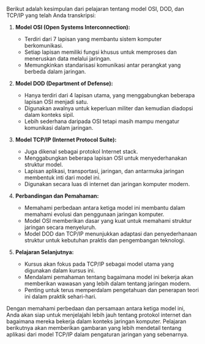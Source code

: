 Berikut adalah kesimpulan dari pelajaran tentang model OSI, DOD, dan TCP/IP yang telah Anda transkripsi:

1. **Model OSI (Open Systems Interconnection):**
   - Terdiri dari 7 lapisan yang membantu sistem komputer berkomunikasi.
   - Setiap lapisan memiliki fungsi khusus untuk memproses dan meneruskan data melalui jaringan.
   - Memungkinkan standarisasi komunikasi antar perangkat yang berbeda dalam jaringan.

2. **Model DOD (Department of Defense):**
   - Hanya terdiri dari 4 lapisan utama, yang menggabungkan beberapa lapisan OSI menjadi satu.
   - Digunakan awalnya untuk keperluan militer dan kemudian diadopsi dalam konteks sipil.
   - Lebih sederhana daripada OSI tetapi masih mampu mengatur komunikasi dalam jaringan.

3. **Model TCP/IP (Internet Protocol Suite):**
   - Juga dikenal sebagai protokol Internet stack.
   - Menggabungkan beberapa lapisan OSI untuk menyederhanakan struktur model.
   - Lapisan aplikasi, transportasi, jaringan, dan antarmuka jaringan membentuk inti dari model ini.
   - Digunakan secara luas di internet dan jaringan komputer modern.

4. **Perbandingan dan Pemahaman:**
   - Memahami perbedaan antara ketiga model ini membantu dalam memahami evolusi dan penggunaan jaringan komputer.
   - Model OSI memberikan dasar yang kuat untuk memahami struktur jaringan secara menyeluruh.
   - Model DOD dan TCP/IP menunjukkan adaptasi dan penyederhanaan struktur untuk kebutuhan praktis dan pengembangan teknologi.

5. **Pelajaran Selanjutnya:**
   - Kursus akan fokus pada TCP/IP sebagai model utama yang digunakan dalam kursus ini.
   - Mendalami pemahaman tentang bagaimana model ini bekerja akan memberikan wawasan yang lebih dalam tentang jaringan modern.
   - Penting untuk terus memperdalam pengetahuan dan penerapan teori ini dalam praktik sehari-hari.

Dengan memahami perbedaan dan persamaan antara ketiga model ini, Anda akan siap untuk menjelajahi lebih jauh tentang protokol internet dan bagaimana mereka bekerja dalam konteks jaringan komputer. Pelajaran berikutnya akan memberikan gambaran yang lebih mendetail tentang aplikasi dari model TCP/IP dalam pengaturan jaringan yang sebenarnya.